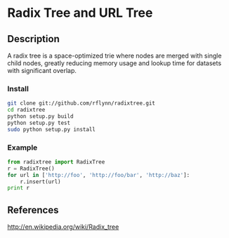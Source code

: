 # Radix Tree and URL Tree

## Description
A radix tree is a space-optimized trie where nodes are merged
with single child nodes, greatly reducing memory usage and
lookup time for datasets with significant overlap.

### Install
```sh
git clone git://github.com/rflynn/radixtree.git
cd radixtree
python setup.py build
python setup.py test
sudo python setup.py install
```

### Example
```python
from radixtree import RadixTree
r = RadixTree()
for url in ['http://foo', 'http://foo/bar', 'http://baz']:
    r.insert(url)
print r
```

## References
http://en.wikipedia.org/wiki/Radix_tree

